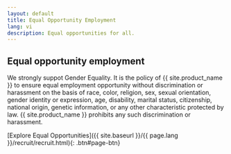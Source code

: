 ```yaml
---
layout: default
title: Equal Opportunity Employment
lang: vi
description: Equal opportunities for all.
---
```


## Equal opportunity employment

We strongly suppot Gender Equality. It is the policy of {{ site.product_name }} to ensure equal employment opportunity without discrimination or harassment on the basis of race, color, religion, sex, sexual orientation, gender identity or expression, age, disability, marital status, citizenship, national origin, genetic information, or any other characteristic protected by law. {{ site.product_name }} prohibits any such discrimination or harassment.

[Explore Equal Opportunities]({{ site.baseurl }}/{{ page.lang }}/recruit/recruit.html){: .btn#page-btn}

<br>